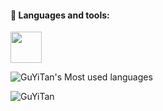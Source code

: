 #### 🔧 Languages and tools:

<img height="50" src="https://skillicons.dev/icons?i=java,python,mysql,docker,vue,html,js,css&perline=10" />

<br />

![GuYiTan's Most used languages](https://github-readme-stats.vercel.app/api/top-langs?username=wells2333&show_icons=true&count_private=true&layout=compact&hide_border=true)

<img src="https://github-readme-stats.vercel.app/api?username=wells2333&show_icons=true&theme=gotham" alt="GuYiTan"/>





